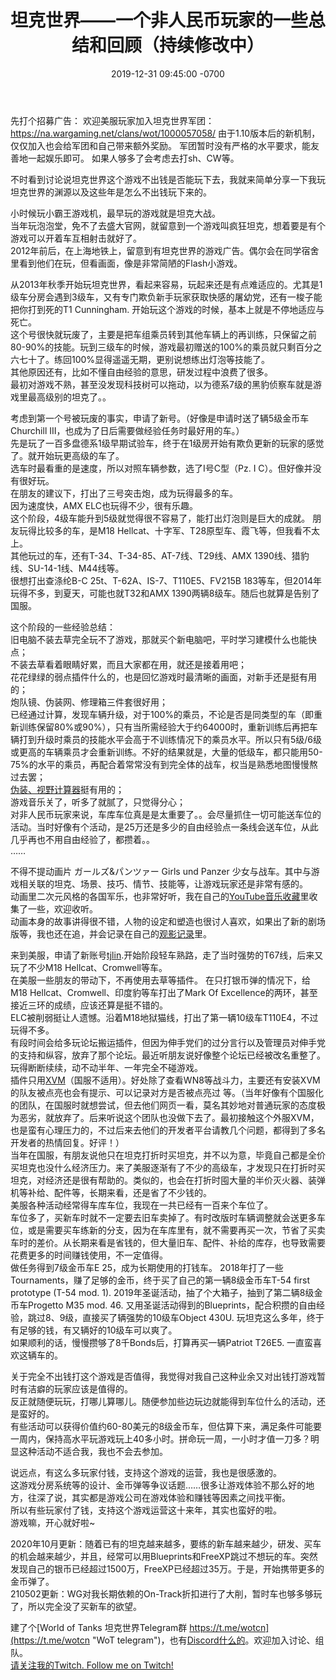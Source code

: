 ﻿---
layout: post
title:  "坦克世界——一个非人民币玩家的一些总结和回顾（持续修改中）"
date:   2019-12-31 09:45:00 -0700
categories: reviews
---

先打个招募广告：
欢迎美服玩家加入坦克世界军团：
https://na.wargaming.net/clans/wot/1000057058/
由于1.10版本后的新机制，仅仅加入也会给军团和自己带来额外奖励。
军团暂时没有严格的水平要求，能友善地一起娱乐即可。
如果人够多了会考虑去打sh、CW等。
  
不时看到讨论说坦克世界这个游戏不出钱是否能玩下去，我就来简单分享一下我玩坦克世界的渊源以及这些年是怎么不出钱玩下来的。  
  
小时候玩小霸王游戏机，最早玩的游戏就是坦克大战。  
当年玩泡泡堂，免不了去盛大官网，就留意到一个游戏叫疯狂坦克，想着要是有个游戏可以开着车互相射击就好了。  
2012年前后，在上海地铁上，留意到有坦克世界的游戏广告。偶尔会在同学宿舍里看到他们在玩，但看画面，像是非常简陋的Flash小游戏。  
  
从2013年秋季开始玩坦克世界，看起来容易，玩起来还是有点难适应的。尤其是1级车分房会遇到3级车，又有专门欺负新手玩家获取快感的屠幼党，还有一梭子能把你打到死的T1 Cunningham. 开始玩这个游戏的时候，基本上就是不停地适应与死亡。  
这个号很快就玩废了，主要是把车组乘员转到其他车辆上的再训练，只保留之前80-90%的技能。玩到三级车的时候，游戏最初赠送的100%的乘员就只剩百分之六七十了。练回100%显得遥遥无期，更别说想练出灯泡等技能了。  
其他原因还有，比如不懂自由经验的意思，研发过程中浪费了很多。  
最初对游戏不熟，甚至没发现科技树可以拖动，以为德系7级的黑豹侦察车就是游戏里最高级别的坦克了。。  
  
考虑到第一个号被玩废的事实，申请了新号。（好像是申请时送了辆5级金币车Churchill III，也成为了日后需要做经验任务时最好用的车。）  
先是玩了一百多盘德系1级早期试验车，终于在1级房开始有欺负更新的玩家的感觉了。就开始玩更高级的车了。  
选车时最看重的是速度，所以对照车辆参数，选了I号C型（Pz. I C）。但好像并没有很好玩。  
在朋友的建议下，打出了三号突击炮，成为玩得最多的车。  
因为速度快，AMX ELC也玩得不少，很有乐趣。  
这个阶段，4级车能升到5级就觉得很不容易了，能打出灯泡则是巨大的成就。
朋友玩得比较多的车，是M18 Hellcat、十字军、T28原型车、霞飞等，但我看不太上。  
其他玩过的车，还有T-34、T-34-85、AT-7线、T29线、AMX 1390线、猎豹线、SU-14-1线、M44线等。  
很想打出查涤纶B-C 25t、T-62A、IS-7、T110E5、FV215B 183等车，但2014年玩得不多，到夏天，可能也就T32和AMX 1390两辆8级车。随后也就算是告别了国服。  
  
这个阶段的一些经验总结：  
旧电脑不装去草完全玩不了游戏，那就买个新电脑吧，平时学习建模什么也能快点；  
不装去草看着眼睛好累，而且大家都在用，就还是接着用吧；  
花花绿绿的弱点插件什么的，也是回忆游戏时最清晰的画面，对新手还是挺有用的；  
炮队镜、伪装网、修理箱三件套很好用；  
已经通过计算，发现车辆升级，对于100%的乘员，不论是否是同类型的车（即重新训练保留80%或90%），只有当所需经验大于约64000时，重新训练后再把车辆打到升级时乘员的技能水平会高于不训练情况下的乘员水平。所以只有5级/6级或更高的车辆乘员才会重新训练。不好的结果就是，大量的低级车，都只能用50-75%的水平的乘员，再配合着常常没有到完全体的战车，权当是熟悉地图慢慢熬过去罢；  
[伪装、视野计算器](http://wotinfo.net/en/camo-calculator "camo-calculator")挺有用的；  
游戏音乐关了，听多了就腻了，只觉得分心；  
对非人民币玩家来说，车库车位真是是太重要了。。会尽量抓住一切可能送车位的活动。当时好像有个活动，是25万还是多少的自由经验点一条线会送车位，从此几乎再也不用自由经验了，都攒着。。  
……    
  
不得不提动画片 ガールズ&パンツァー Girls und Panzer 少女与战车。其中与游戏相关联的坦克、场景、技巧、情节、技能等，让游戏玩家还是非常有感的。  
动画里二次元风格的各国军乐，也非常好听，我在自己的[YouTube音乐收藏](https://www.youtube.com/playlist?list=PLZZ3GNd8F1ATt0pdGE3CbayiJGoJEZj9u "lintj的YouTube音乐")里收集了一些，欢迎收听。  
动画本身的故事讲得很不错，人物的设定和塑造也很讨人喜欢，如果出了新的剧场版等，我也还在追，并会记录在自己的[观影记录](http://www.lintj.com/reviews/2020/02/24/Movies.html "movies")里。  
  
  
来到美服，申请了新账号[tjlin](http://wotinfo.net/en/vehicles?playerid=1011042897&server=US "tjlin wotinfo").开始阶段轻车熟路，走了当时强势的T67线，后来又玩了不少M18 Hellcat、Cromwell等车。  
在美服一些朋友的带动下，不再使用去草等插件。
在只打银币弹的情况下，给M18 Hellcat、Cromwell、印度豹等车打出了Mark Of Excellence的两环，甚至接近三环的成绩，应该还算是挺不错的。  
ELC被削弱挺让人遗憾。沿着M18地狱猫线，打出了第一辆10级车T110E4，不过玩得不多。  
有段时间会给多玩论坛搬运插件，但因为伸手党们的过分言行以及管理员对伸手党的支持和纵容，放弃了那个论坛。最近听朋友说好像整个论坛已经被改名重整了。  
玩得断断续续，动不动半年、一年完全不碰游戏。  
插件只用[XVM](https://modxvm.com/en/download-xvm/ "XVM")（国服不适用）。好处除了查看WN8等战斗力，主要还有安装XVM的队友被点亮也会有提示、可以记录对方是否被点亮过 等。（当年好像有个国服化的团队，在国服时就想尝试，但去他们网页一看，莫名其妙地对普通玩家的态度极为恶劣，就放弃了。后来听说这个团队也没做下去了。最初接触这个外服XVM，也是蛮有心理压力的，不过后来去他们的开发者平台请教几个问题，都得到了多名开发者的热情回复。好评！）  
当年在国服，有朋友说他只在坦克打折时买坦克，并不以为意，毕竟自己都是全价买坦克也没什么经济压力。来了美服逐渐有了不少的高级车，才发现只在打折时买坦克，对经济还是很有帮助的。类似的，也会在打折时囤大量的半价灭火器、装弹机等补给、配件等，长期来看，还是省了不少钱的。  
美服各种活动经常得车库车位，我现在一共已经有一百来个车位了。  
车位多了，买新车时就不一定要去旧车卖掉了。有时改版时车辆调整就会送更多车位，或是需要买车练新的分支，因为在车库里有，就不需要再买一次，节省了买卖车时的差价。从长期来看是省钱的，但大量旧车、配件、补给的库存，也导致需要花费更多的时间赚钱使用，不一定值得。  
做任务得到7级金币车E 25，成为长期使用的打钱车。
2018年打了一些Tournaments，赚了足够的金币，终于买了自己的第一辆8级金币车T-54 first prototype (T-54 mod. 1). 2019年圣诞活动，抽了个大箱子，抽到了第二辆8级金币车Progetto M35 mod. 46. 又用圣诞活动得到的Blueprints，配合积攒的自由经验，跳过8、9级，直接买了辆强势的10级车Object 430U. 玩坦克这么多年，终于有足够的钱，有又辆好的10级车可以爽了。  
如果顺利的话，慢慢攒够了8千Bonds后，打算再买一辆Patriot T26E5. 一直蛮喜欢这辆车的。
  
关于完全不出钱打这个游戏是否值得，我觉得对我自己这种业余又对出钱打游戏暂时有洁癖的玩家应该是值得的。  
反正就随便玩玩，打哪儿算哪儿。随便参加些边玩边就能得到车位什么的活动，还是蛮好的。  
有些活动可以获得价值约60-80美元的8级金币车，但估算下来，满足条件可能要一周内，保持高水平玩游戏玩上40多小时。拼命玩一周，一小时才值一刀多？明显这种活动不适合我，我也不会去参加。  
  
说远点，有这么多玩家付钱，支持这个游戏的运营，我也是很感激的。  
这游戏分房系统等的设计、金币弹等争议话题……很多让游戏体验不那么好的地方，往深了说，其实都是游戏公司在游戏体验和赚钱等因素之间找平衡。  
所以有些玩家付了钱，支持这个游戏运营这十来年，其实也蛮好的啦。  
游戏嘛，开心就好啦~  
  
2020年10月更新：随着已有的坦克越来越多，要练的新车越来越少，研发、买车的机会越来越少，并且，经常可以用Blueprints和FreeXP跳过不想玩的车。突然发现自己的银币已经超过1500万，FreeXP已经超过35万。于是，开始携带更多的金币弹了。  
210502更新：WG对我长期依赖的On-Track折扣进行了大削，暂时车也够多够玩了，所以完全没了买新车的欲望。
  
  
建了个[World of Tanks 坦克世界Telegram群 https://t.me/wotcn](https://t.me/wotcn "WoT telegram")，也有[Discord什么的](https://discord.gg/d6XaQyq "Discord lintj")。欢迎加入讨论、组队。  
[请关注我的Twitch. Follow me on Twitch!](https://www.twitch.tv/gclintj "Twitch")  
